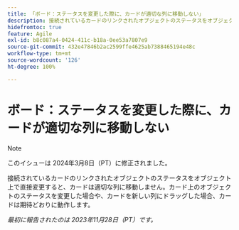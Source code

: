 ```yaml
---
title: 「ボード：ステータスを変更した際に、カードが適切な列に移動しない」
description: 接続されているカードのリンクされたオブジェクトのステータスをオブジェクト上で直接変更すると、カードは適切な列に移動しません。カード上のオブジェクトのステータスを変更した場合や、カードを新しい列にドラッグした場合、カードは期待どおりに動作します。
hidefromtoc: true
feature: Agile
exl-id: b8c087a4-0424-411c-b18a-0ee53a7807e9
source-git-commit: 432e47846b2ac2599ffe4625ab7388465194e48c
workflow-type: tm+mt
source-wordcount: '126'
ht-degree: 100%

---
```


# ボード：ステータスを変更した際に、カードが適切な列に移動しない

>[!NOTE]
>
>このイシューは 2024年3月8日（PT）に修正されました。

接続されているカードのリンクされたオブジェクトのステータスをオブジェクト上で直接変更すると、カードは適切な列に移動しません。カード上のオブジェクトのステータスを変更した場合や、カードを新しい列にドラッグした場合、カードは期待どおりに動作します。

_最初に報告されたのは 2023年11月28日（PT）です。_
